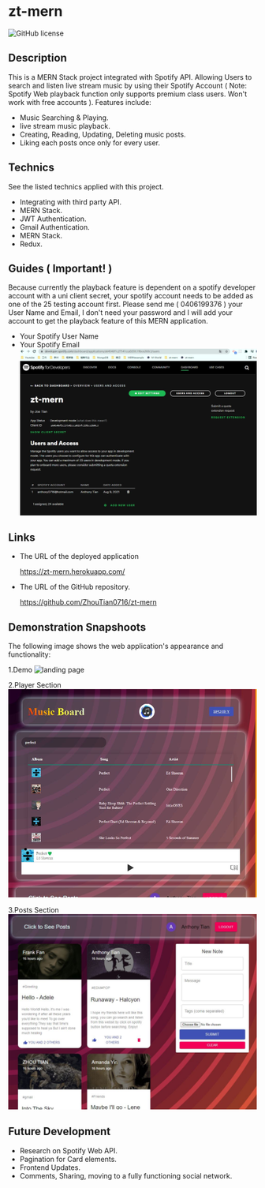 # zt-mern
  ![GitHub license](https://img.shields.io/badge/license-MIT-blue.svg)
  ## Description
   This is a MERN Stack project integrated with Spotify API. Allowing Users to search and listen live stream music by using their Spotify Account ( Note: Spotify Web playback function only supports premium class users. Won't work with free accounts ). Features include:
* Music Searching & Playing.
* live stream music playback.
* Creating, Reading, Updating, Deleting music posts.
* Liking each posts once only for every user.

## Technics
  See the listed technics applied with this project.
* Integrating with third party API.
* MERN Stack.
* JWT Authentication.
* Gmail Authentication.
* MERN Stack.
* Redux.

## Guides ( Important! )
 Because currently the playback feature is dependent on a spotify developer account with a uni client secret, your spotify account needs to be added as one of the 25 testing account first. Please send me ( 0406199376 ) your User Name and Email, I don't need your password and I will add your account to get the playback feature of this MERN application.
 * Your Spotify User Name
 * Your Spotify Email
 ![landing page](./readmeImg/3.JPG)

  
## Links

* The URL of the deployed application

    https://zt-mern.herokuapp.com/

* The URL of the GitHub repository.
    
    https://github.com/ZhouTian0716/zt-mern

## Demonstration Snapshoots
The following image shows the web application's appearance and functionality:

1.Demo
![landing page](./readmeImg/demo.gif)

2.Player Section
![landing page](./readmeImg/1.JPG)

3.Posts Section
![landing page](./readmeImg/2.JPG)


## Future Development
* Research on Spotify Web API.
* Pagination for Card elements.
* Frontend Updates.
* Comments, Sharing, moving to a fully functioning social network.
